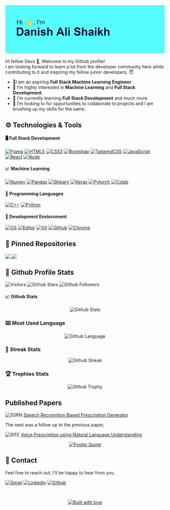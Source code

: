 <!-- HEADER -->
<picture>
  <source srcset="images\header.webp">
  <img src="images\fallback\header.png" alt="Hi, I'm Danish Ali Shaikh">
</picture>

<!-- INTRODUCTION -->
Hi fellow Devs :wave:, Welcome to my Github profile!  
I am looking forward to learn a lot from the developer community here while contributing to it and inspiring my fellow junior developers. :innocent:

<!-- CURRENT STATUS -->
- 🔭I am an aspiring **Full Stack Machine Learning Engineer**.
- 👀 I’m highly interested in **Machine Learning** and **Full Stack Development**.
- 🌱 I’m currently learning **Full Stack Development** and much more.
- 💞️ I’m looking to for opportunities to collaborate to projects and I am brushing up my skills for the same.

<!-- TECHNOLOGY STACK -->
## :gear: Technologies & Tools
#### :desktop_computer: Full Stack Development
[![Figma][figma-shield]][figma-url]
[![HTML5][html5-shield]][html5-url]
[![CSS3][css-shield]][css-url]
[![Bootstrap][bootstrap-shield]][bootstrap-url]
[![TailwindCSS][tailwindcss-shield]][tailwindcss-url]
[![JavaScript][javascript-shield]][javascript-url]
[![React][react-shield]][react-url]
[![Node][node-shield]][node-url]

#### :chart_with_upwards_trend: Machine Learning
[![Numpy][numpy-shield]][numpy-url]
[![Pandas][pandas-shield]][pandas-url]
[![Sklearn][sklearn-shield]][sklearn-url]
[![Keras][keras-shield]][keras-url]
[![Pytorch][pytorch-shield]][pytorch-url]
[![Colab][colab-shield]][colab-url]

#### :nut_and_bolt: Programming Languages
[![C++][c++-shield]][c++-url]
[![Python][python-shield]][python-url]

#### :arrows_counterclockwise: Development Enviornment
[![OS][os-shield]][os-url]
[![Editor][editor-shield]][editor-url]
[![Git][git-shield]][git-url]
[![Github][github-shield]][github-profile-url]
[![Chrome][chrome-shield]][chrome-url]

<!-- PINNED REPOSITORIES -->
## :pushpin: Pinned Repositories
<a href="https://github.com/DAShaikh10/Tic-Tac-Toe">
  <img align="center" src="https://github-readme-stats.vercel.app/api/pin/?username=DAShaikh10&repo=Tic-Tac-Toe&theme=yeblu"/>
</a>
<a href="https://github.com/DAShaikh10/Turtle-Logos">
  <img align="center" src="https://github-readme-stats.vercel.app/api/pin/?username=DAShaikh10&repo=Turtle-Logos&theme=yeblu"/>
</a>

<!-- GITHUB PROFILE STATS -->
## :page_facing_up: Github Profile Stats
![Visitors][visitors-badge]
![Github Stars][github-stars-shield]
![Github Followers][github-followers-shield]

#### :chart_with_upwards_trend: Github Stats
<div align="center">

  <a>![Github Stats][github-stats]</a>

</div>

### :keyboard: Most Used Language
<div align="center">

  <a>![Github Language][github-language]</a>

</div>

### :dart: Streak Stats
<div align="center">

  <a>![Github Streak][github-streak]</a>

</div>

### :trophy: Trophies Stats
<div align="center">

  <a>![Github Trophy][github-trophy]</a>

</div>

## Published Papers
![SSRN][ssrn-shield] [Speech Recognition Based Prescription Generator][ssrn-paper-url]  

The next was a follow up to the previous paper,  

![IEEE][ieee-shield] [Voice Prescription using Natural Language Understanding][ieee-paper-url]

<div align="center">

  <a href="https://github.com/DAShaikh10">![Footer Quote][quote-url]</a>

</div>

## :signal_strength: Contact
Feel free to reach out, I'll be happy to hear from you.

<!-- SOCIAL SHIELDS -->
[![Gmail][gmail-shield]][gmail-url]
[![Linkedin][linkedin-shield]][linkedin-url]
[![Github][github-profile-shield]][github-profile-url]


<br>

<!-- FOOTER QUOTE -->
<div align="center">

  <a href="https://github.com/DAShaikh10">![Built with love][built-with-love-badge]</a>

</div>

<!-- MARDOWN BADGES -->
[built-with-love-badge]: http://ForTheBadge.com/images/badges/built-with-love.svg
[visitors-badge]: https://visitor-badge.glitch.me/badge?page_id=DAShaikh10

<!-- MARKDOWN STATS -->
[github-language]: https://github-readme-stats.vercel.app/api/top-langs/?username=DAShaikh10&theme=yeblu
[github-stats]: https://github-readme-stats.vercel.app/api?username=DAShaikh10&theme=yeblu&show_icons=true&include_all_commits=true&count_private=true&cache_seconds=7200
[github-streak]: https://github-readme-streak-stats.herokuapp.com/?user=DAShaikh10&theme=yeblu
[github-trophy]: https://github-profile-trophy.vercel.app/?username=DAShaikh10&theme=algolia

<!-- MARKDOWN QUOTES -->
[quote-url]: https://quotes-github-readme.vercel.app/api?type=horizontal&theme=algolia

<!-- MARKDOWN shieldS -->
[bootstrap-shield]: https://img.shields.io/badge/Bootstrap-informational?style=flat&logo=bootstrap&color=6F42C1&labelColor=white
[c++-shield]: https://img.shields.io/badge/C++-informational?style=flat&logo=c%2B%2B&labelColor=gray
[chrome-shield]: https://img.shields.io/badge/Browser-Chrome-red?style=flat&logo=google-chrome&logoColor=white
[colab-shield]: https://img.shields.io/badge/Colab-white?style=flat&logo=google-colab&logoColor=orange&labelColor=gray
[css-shield]: https://img.shields.io/badge/CSS3-informational?style=flat&logo=css3&color=white&labelColor=blue
[editor-shield]: https://img.shields.io/badge/Editor-VS_Code-informational?style=flat&logo=visual-studio-code&logoColor=0066b8&color=0066b8
[figma-shield]: https://img.shields.io/badge/Figma-informational?style=flat&logo=figma&color=FF7262&labelColor=white
[git-shield]: https://img.shields.io/badge/Version%20Control-Git-informational?style=flat&logo=git&color=db5638
[github-shield]: https://img.shields.io/badge/-Github-informational?style=flat&logo=github&color=black
[github-followers-shield]: https://img.shields.io/github/followers/DAShaikh10?style=social
[github-profile-shield]: https://img.shields.io/badge/Danish%20Ali-black?style=flat&logo=github
[github-stars-shield]: https://img.shields.io/github/stars/DAShaikh10?style=social
[gmail-shield]: https://img.shields.io/badge/Danish%20Ali-grey?style=flat&logo=gmail
[html5-shield]: https://img.shields.io/badge/HTML5-informational?style=flat&logo=html5&color=F06529&labelColor=white
[ieee-shield]: https://img.shields.io/badge/IEEE-informational?style=flat&logo=ieee
[javascript-shield]: https://img.shields.io/badge/JavaScript-informational?style=flat&logo=javascript&color=white&labelColor=gray
[keras-shield]: https://img.shields.io/badge/Keras-informational?style=flat&logo=keras&color=d00000
[linkedin-shield]: https://img.shields.io/badge/Danish%20Ali-blue?style=flat&logo=linkedin&logoColor=white
[node-shield]: https://img.shields.io/badge/Node-informational?style=flat&logo=nodedotjs&color=green&labelColor=white
[numpy-shield]: https://img.shields.io/badge/Numpy-informational?style=flat&logo=numpy&logoColor=blue&color=blue&labelColor=white
[os-shield]: https://img.shields.io/badge/OS-Windows-informational?style=flat&logo=windows&color=8eaec6
[pandas-shield]: https://img.shields.io/badge/Pandas-informational?style=flat&logo=pandas&color=white&labelColor=300275
[python-shield]: https://img.shields.io/badge/Python-informational?style=flat&logo=python&logoColor=FFDC51&color=1E415E&labelColor=gray
[pytorch-shield]: https://img.shields.io/badge/Pytorch-informational?style=flat&logo=pytorch&color=white
[react-shield]: https://img.shields.io/badge/React-informational?style=flat&logo=react&color=white&labelColor=black
[sklearn-shield]: https://img.shields.io/badge/scikit--learn-%23F7931E.svg?style=flat&logo=scikit-learn&logoColor=white&color=orange&labelColor=blue
[ssrn-shield]: https://img.shields.io/badge/SSRN-informational?style=flat&logo=ssrn&logoColor=darkblue&color=white
[tailwindcss-shield]: https://img.shields.io/badge/TailwindCSS-informational?style=flat&logo=tailwindcss&color=F7FAFC

<!-- MARKDOWN URL -->
[bootstrap-url]: https://getbootstrap.com
[c++-url]: https://isocpp.org
[chrome-url]: https://www.google.com/intl/en_us/chrome
[colab-url]: https://colab.research.google.com
[css-url]: https://developer.mozilla.org/en-US/docs/Web/CSS
[editor-url]: https://code.visualstudio.com
[figma-url]: https://www.figma.com
[git-url]: https://git-scm.com
[github-profile-url]: https://github.com/DAShaikh10
[gmail-url]: mailto:D.A.Shaikh10@gmail.com
[html5-url]: https://developer.mozilla.org/en-US/docs/Glossary/HTML5
[ieee-paper-url]: https://ieeexplore.ieee.org/document/9807998
[javascript-url]: https://developer.mozilla.org/en-US/docs/Web/JavaScript
[keras-url]: https://keras.io
[linkedin-url]: https://www.linkedin.com/in/danish-ali-shaikh
[node-url]:https://nodejs.org
[numpy-url]: https://numpy.org
[os-url]: https://www.microsoft.com/en-in/windows
[pandas-url]: https://pandas.pydata.org
[python-url]: https://www.python.org
[pytorch-url]: https://pytorch.org
[react-url]: https://reactjs.org
[sklearn-url]: https://scikit-learn.org
[ssrn-paper-url]: https://papers.ssrn.com/sol3/papers.cfm?abstract_id=3867738
[tailwindcss-url]: https://v1.tailwindcss.com
